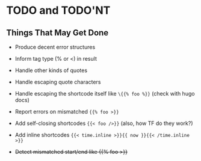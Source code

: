 # TODO and TODO'NT

## Things That May Get Done

* Produce decent error structures
* Inform tag type (% or <) in result
* Handle other kinds of quotes
* Handle escaping quote characters
* Handle escaping the shortcode itself like `\{{% foo %}}` (check with hugo docs)
* Report errors on mismatched `{{% foo >}}`
* Add self-closing shortcodes `{{< foo />}}` 
  (also, how TF do they work?)
* Add inline shortcodes `{{< time.inline >}}{{ now }}{{< /time.inline >}}`

* ~~Detect mismatched start/end like {{% foo >}}~~ 
